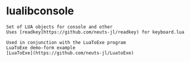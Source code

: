 # lualibconsole
    Set of LUA objects for console and other
    Uses [readkey]https://github.com/neuts-jl/readkey) for keyboard.lua
 
    Used in conjunction with the LuaToExe program
    LuaToExe demo-form example
    [LuaToExe](https://github.com/neuts-jl/LuatoExe) 
